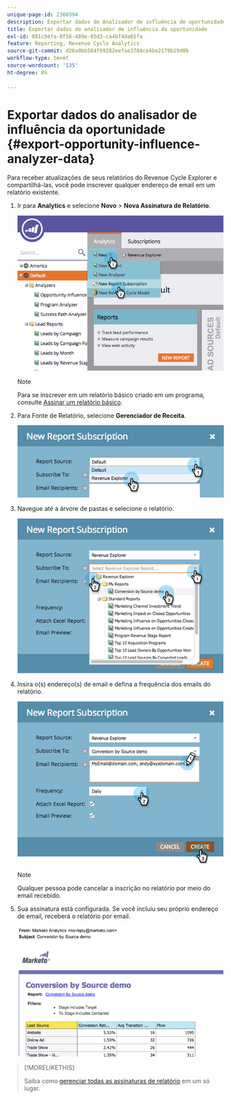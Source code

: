```yaml
---
unique-page-id: 2360394
description: Exportar dados do Analisador de influência de oportunidade - Documentação do Marketo - Documentação do produto
title: Exportar dados do analisador de influência da oportunidade
exl-id: 081c94fa-8f56-489e-85d3-ca4bf4da65fa
feature: Reporting, Revenue Cycle Analytics
source-git-commit: d20a9bb584f69282eefae3704ce4be2179b29d0b
workflow-type: tm+mt
source-wordcount: '135'
ht-degree: 0%

---
```


# Exportar dados do analisador de influência da oportunidade {#export-opportunity-influence-analyzer-data}

Para receber atualizações de seus relatórios do Revenue Cycle Explorer e compartilhá-las, você pode inscrever qualquer endereço de email em um relatório existente.

1. Ir para **Analytics** e selecione **Novo** > **Nova Assinatura de Relatório**.

   ![](assets/image2014-9-17-12-3a40-3a46.png)

   >[!NOTE]
   >
   >Para se inscrever em um relatório básico criado em um programa, consulte [Assinar um relatório básico](/help/marketo/product-docs/reporting/basic-reporting/report-subscriptions/subscribe-to-a-basic-report.md).

1. Para Fonte de Relatório, selecione **Gerenciador de Receita**.

   ![](assets/image2014-9-17-12-3a42-3a15.png)

1. Navegue até a árvore de pastas e selecione o relatório.

   ![](assets/image2014-9-17-12-3a42-3a24.png)

1. Insira o(s) endereço(s) de email e defina a frequência dos emails do relatório.

   ![](assets/image2014-9-17-12-3a42-3a29.png)

   >[!NOTE]
   >
   >Qualquer pessoa pode cancelar a inscrição no relatório por meio do email recebido.

1. Sua assinatura está configurada. Se você incluiu seu próprio endereço de email, receberá o relatório por email.

   ![](assets/image2014-9-17-12-3a42-3a53.png)

>[!MORELIKETHIS]
>
>Saiba como [gerenciar todas as assinaturas de relatório](/help/marketo/product-docs/reporting/basic-reporting/report-subscriptions/manage-report-subscriptions.md) em um só lugar.
